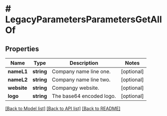 # # LegacyParametersParametersGetAllOf

## Properties

Name | Type | Description | Notes
------------ | ------------- | ------------- | -------------
**nameL1** | **string** | Company name line one. | [optional]
**nameL2** | **string** | Company name line two. | [optional]
**website** | **string** | Compangy website. | [optional]
**logo** | **string** | The base64 encoded logo. | [optional]

[[Back to Model list]](../../README.md#models) [[Back to API list]](../../README.md#endpoints) [[Back to README]](../../README.md)
